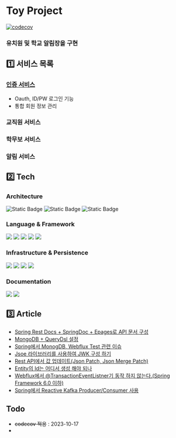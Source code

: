 # Toy Project
[![codecov](https://codecov.io/gh/hankk20/kindernoti/graph/badge.svg?token=87N2E3YJZF)](https://codecov.io/gh/hankk20/kindernoti)
### 유치원 및 학교 알림장을 구현
## 1️⃣ 서비스 목록
### [인증 서비스](auth/README.md)
- Oauth, ID/PW 로그인 기능
- 통합 회원 정보 관리
### 교직원 서비스
### 학무보 서비스
### 알림 서비스
## 2️⃣ Tech
### Architecture
<img alt="Static Badge" src="https://img.shields.io/badge/Micro Service-%23666666"> <img alt="Static Badge" src="https://img.shields.io/badge/Hexagonal-%23666666"> <img alt="Static Badge" src="https://img.shields.io/badge/Domain Driven Design-%23666666">

### Language & Framework
<img href="" src="https://img.shields.io/badge/Java17-%23FFFFFF?logo=openjdk&logoColor=black"> <img src="https://img.shields.io/badge/Gradle-%2302303A?logo=gradle&logoColor=white"> <img src="https://img.shields.io/badge/Boot-%236DB33F?logo=springboot&logoColor=white"> <img src="https://img.shields.io/badge/Security-%236DB33F?logo=springsecurity&logoColor=white"> <img src="https://img.shields.io/badge/Webflux-%236DB33F?logo=spring&logoColor=white">

### Infrastructure & Persistence
<img src="https://img.shields.io/badge/Docker-%232496ED?logo=docker&logoColor=white"> <img src="https://img.shields.io/badge/NGINX-%23009639?logo=nginx&logoColor=white"> <img src="https://img.shields.io/badge/Netty-%23606060?logoColor=white"> <img src="https://img.shields.io/badge/MongoDB-%2347A248?logo=mongodb&logoColor=white">

### Documentation
<img src="https://img.shields.io/badge/Swagger-%2385EA2D?logo=swagger&logoColor=white"> <img src="https://img.shields.io/badge/OpenAPI-%236BA539?logo=openapiinitiative&logoColor=white">

## 3️⃣ Article
- [Spring Rest Docs + SpringDoc + Epages로 API 문서 구성](https://hankk.notion.site/RestDoc-With-OpenAPI-3-0-f719be4c3d4d43cca146a5856c46513a?pvs=4)
- [MongoDB + QueryDsl 설정](https://hankk.notion.site/QueryDsl-f8038fc9509a4e64aa5d7054676e5f39?pvs=4)
- [Spring에서 MonogDB, Webflux Test 관련 이슈](https://hankk.notion.site/6f5b5b70317340c88cd74258675cf1bd?pvs=4)
- [Jsoe 라이브러리를 사용하여 JWK 구성 하기](https://hankk.notion.site/51663f3637c84362b3f4abfc94509eab?pvs=4)
- [Rest API에서 값 업데이트(Json Patch, Json Merge Patch)](https://hankk.notion.site/Json-Patch-Json-Merge-Patch-46e8a37c8ca941d0931785f5de280eb3?pvs=4)
- [Entity의 Id는 어디서 생성 해야 되나](https://hankk.notion.site/Entity-ID-21ec1bd2b9ec4a3a86fbef913d041ccb?pvs=4)
- [Webflux에서 @TransactionEventListner기 동작 하지 않는다.(Spring Framework 6.0 이하)](https://hankk.notion.site/Webflux-TransactionEventListner-0ca73e8372a0433cb5e820fcf4f25f02?pvs=4)
- [Spring에서 Reactive Kafka Producer/Consumer 사용](https://hankk.notion.site/Spring-Reactive-Kafka-Producer-Consumer-5db7fa1be187491fae43682e22480b1d?pvs=4)
## Todo
- ~~codecov 적용~~ : 2023-10-17
- 

